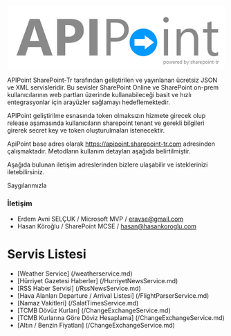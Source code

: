 ![](/images/apipoint.png)


APIPoint SharePoint-Tr tarafından geliştirilen ve yayınlanan ücretsiz  JSON ve XML servisleridir. Bu sevisler SharePoint Online ve SharePoint on-prem kullanıcılarının web partları üzerinde kullanabileceği basit ve hızlı entegrasyonlar için arayüzler sağlamayı hedeflemektedir. 

APIPoint geliştirilme esnasında token olmaksızın hizmete girecek olup release aşamasında kullanıcıların sharepoint tenant ve gerekli bilgileri girerek secret key ve token oluşturulmaları istenecektir.

ApiPoint base adres olarak https://apipoint.sharepoint-tr.com adresinden çalışmaktadır. Metodların kullanım detayları aşağıda belirtilmiştir. 

Aşağıda bulunan iletişim adreslerinden bizlere ulaşabilir ve isteklerinizi iletebilirsiniz. 

Saygılarımızla

### İletişim
* Erdem Avni SELÇUK / Microsoft MVP / eravse@gmail.com
* Hasan Köroğlu / SharePoint MCSE / hasan@hasankoroglu.com


# Servis Listesi
* [Weather Service] (/weatherservice.md)
* [Hürriyet Gazetesi Haberler] (/HurriyetNewsService.md)
* [RSS Haber Servisi] (/RssNewsService.md)
* [Hava Alanları Departure / Arrival Listesi] (/FlightParserService.md)
* [Namaz Vakitleri] (/SalatTimesService.md)
* [TCMB Dövüz Kurları]  (/ChangeExchangeService.md)
* [TCMB Kurlarına Göre Döviz Hesaplama] (/ChangeExchangeService.md)
* [Altın / Benzin Fiyatları] (/ChangeExchangeService.md)

